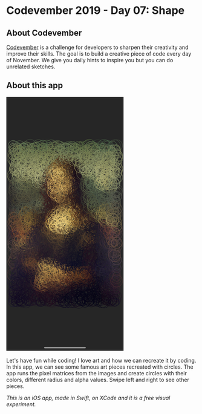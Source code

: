 # Codevember 2019 - Day 07: Shape

## About Codevember
[Codevember](http://codevember.xyz) is a challenge for developers to sharpen their creativity and improve their skills. The goal is to build a creative piece of code every day of November. We give you daily hints to inspire you but you can do unrelated sketches.

## About this app
![preview image](/images/07_shape.PNG)

Let's have fun while coding! I love art and how we can recreate it by coding. In this app, we can see some famous art pieces recreated with circles. The app runs the pixel matrices from the images and create circles with their colors, different radius and alpha values. Swipe left and right to see other pieces.

_This is an iOS app, made in Swift, on XCode and it is a free visual experiment._

